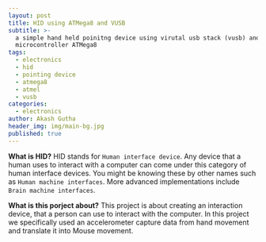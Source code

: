 ```yaml
---
layout: post
title: HID using ATMega8 and VUSB
subtitle: >-
  a simple hand held poinitng device using virutal usb stack (vusb) and the
  microcontroller ATMega8
tags:
  - electronics
  - hid
  - pointing device
  - atmega8
  - atmel
  - vusb
categories:
  - electronics
author: Akash Gutha
header_img: img/main-bg.jpg
published: true
---
```

__What is HID?__
HID stands for `Human interface device`. Any device that a human uses to interact with a computer can come under this category of human interface devices. You might be knowing these by other names such as `Human machine interfaces`. More advanced implementations include `Brain machine interfaces`. 

__What is this porject about?__
This project is about creating an interaction device, that a person can use to interact with the computer. In this project we specifically used an accelerometer capture data from hand movement and translate it into Mouse movement.